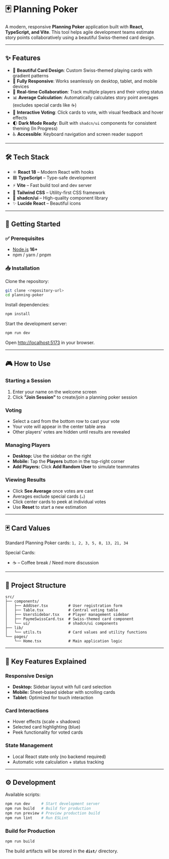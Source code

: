 # 🃏 Planning Poker

A modern, responsive **Planning Poker** application built with **React, TypeScript, and Vite**.
This tool helps agile development teams estimate story points collaboratively using a beautiful Swiss-themed card design.

---

## ✨ Features

- 🎴 **Beautiful Card Design**: Custom Swiss-themed playing cards with gradient patterns
- 📱 **Fully Responsive**: Works seamlessly on desktop, tablet, and mobile devices
- 👥 **Real-time Collaboration**: Track multiple players and their voting status
- 📊 **Average Calculation**: Automatically calculates story point averages (excludes special cards like ☕)
- 🎯 **Interactive Voting**: Click cards to vote, with visual feedback and hover effects
- 🌓 **Dark Mode Ready**: Built with `shadcn/ui` components for consistent theming (In Progress)
- ♿ **Accessible**: Keyboard navigation and screen reader support

---

## 🛠 Tech Stack

- ⚛️ **React 18** – Modern React with hooks
- 🟦 **TypeScript** – Type-safe development
- ⚡ **Vite** – Fast build tool and dev server
- 🎨 **Tailwind CSS** – Utility-first CSS framework
- 🧩 **shadcn/ui** – High-quality component library
- ✨ **Lucide React** – Beautiful icons

---

## 🚀 Getting Started

### ✅ Prerequisites

- [Node.js](https://nodejs.org/) **16+**
- npm / yarn / pnpm

### 📥 Installation

Clone the repository:

```bash
git clone <repository-url>
cd planning-poker
```

Install dependencies:

```bash
npm install
```

Start the development server:

```bash
npm run dev
```

Open [http://localhost:5173](http://localhost:5173) in your browser.

---

## 🎮 How to Use

### Starting a Session

1. Enter your name on the welcome screen
2. Click **"Join Session"** to create/join a planning poker session

### Voting

- Select a card from the bottom row to cast your vote
- Your vote will appear in the center table area
- Other players' votes are hidden until results are revealed

### Managing Players

- **Desktop:** Use the sidebar on the right
- **Mobile:** Tap the **Players** button in the top-right corner
- **Add Players:** Click **Add Random User** to simulate teammates

### Viewing Results

- Click **See Average** once votes are cast
- Averages exclude special cards (`☕`)
- Click center cards to peek at individual votes
- Use **Reset** to start a new estimation

---

## 🃏 Card Values

Standard Planning Poker cards:
`1, 2, 3, 5, 8, 13, 21, 34`

Special Cards:

- ☕ – Coffee break / Need more discussion

---

## 📂 Project Structure

```
src/
├── components/
│   ├── AddUser.tsx         # User registration form
│   ├── Table.tsx           # Central voting table
│   ├── UsersSidebar.tsx    # Player management sidebar
│   ├── PaymeSwissCard.tsx  # Swiss-themed card component
│   └── ui/                 # shadcn/ui components
├── lib/
│   └── utils.ts            # Card values and utility functions
└── pages/
    └── Home.tsx            # Main application logic
```

---

## 🔑 Key Features Explained

### Responsive Design

- **Desktop:** Sidebar layout with full card selection
- **Mobile:** Sheet-based sidebar with scrolling cards
- **Tablet:** Optimized for touch interaction

### Card Interactions

- Hover effects (scale + shadows)
- Selected card highlighting (blue)
- Peek functionality for voted cards

### State Management

- Local React state only (no backend required)
- Automatic vote calculation + status tracking

---

## ⚙️ Development

Available scripts:

```bash
npm run dev     # Start development server
npm run build   # Build for production
npm run preview # Preview production build
npm run lint    # Run ESLint
```

### Build for Production

```bash
npm run build
```

The build artifacts will be stored in the **`dist/`** directory.
